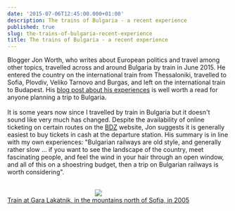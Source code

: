 ```yaml
---
date: '2015-07-06T12:45:00.000+01:00'
description: The trains of Bulgaria - a recent experience
published: true
slug: the-trains-of-bulgaria-recent-experience
title: The trains of Bulgaria - a recent experience
---
```


Blogger Jon Worth, who writes about European politics and travel among other topics, travelled across and around Bulgaria by train in June 2015. He entered the country on the international train from Thessaloniki, travelled to Sofia, Plovdiv, Veliko Tarnovo and Burgas, and left on the international train to Budapest. His <a href="https://jonworth.eu/a-guide-to-the-trains-of-bulgaria/">blog post about his experiences</a> is well worth a read for anyone planning a trip to Bulgaria.<br />
<br />
It is some years now since I travelled by train in Bulgaria but it doesn't sound like very much has changed. Despite the availability of online ticketing on certain routes on the <a href="https://bdz.transportinfo.bg/en/">BDZ</a> website, Jon suggests it is generally easiest to buy tickets in cash at the departure station. His summary is in line with my own experiences: "Bulgarian railways are old style, and generally rather slow ... if you want to see the landscape of the country, meet fascinating people, and feel the wind in your hair through an open window, and all of this on a shoestring budget, then a trip on Bulgarian railways is worth considering".<br />
<br />
<div class="separator" style="clear: both; text-align: center;"><a href="http://www.pbase.com/alangrant/image/46812090" style="clear: left; float: left; margin-bottom: 1em; margin-right: 1em;"><img border="0" src="http://www.pbase.com/alangrant/image/46812090/medium.jpg" /><br />
Train at Gara Lakatnik, in the mountains north of Sofia, in 2005</a><br />
</div>